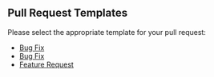 <!--- Provide a general summary of your changes in the Title above -->

## Pull Request Templates

Please select the appropriate template for your pull request:

-   [Bug Fix](?template=bug_fix.md)
-   [Bug Fix](?template=bug_fix.yaml)
-   [Feature Request](?template=feature_request.md)
